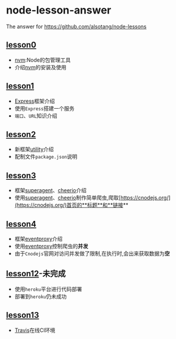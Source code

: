 # node-lesson-answer
The answer for https://github.com/alsotang/node-lessons

## [lesson0](https://github.com/alsotang/node-lessons/tree/master/lesson0)
- [nvm](https://github.com/creationix/nvm):Node的包管理工具
- 介绍[nvm](https://github.com/creationix/nvm)的安装及使用

## [lesson1](https://github.com/alsotang/node-lessons/tree/master/lesson1)
- [Express](http://expressjs.com/)框架介绍
- 使用`Express`搭建一个服务
- `端口`、`URL`知识介绍

## [lesson2](https://github.com/alsotang/node-lessons/tree/master/lesson2)
- 新框架[utility](https://github.com/node-modules/utility)介绍
- 配制文件`package.json`说明

## [lesson3](https://github.com/alsotang/node-lessons/tree/master/lesson3)
- 框架[superagent](http://visionmedia.github.io/superagent/)、[cheerio](https://github.com/cheeriojs/cheerio)介绍
- 使用[superagent](http://visionmedia.github.io/superagent/)、[cheerio](https://github.com/cheeriojs/cheerio)制作简单爬虫,爬取[https://cnodejs.org/](https://cnodejs.org/)首页的**标题**和**链接**

## [lesson4](https://github.com/alsotang/node-lessons/tree/master/lesson4)
- 框架[eventproxy](https://github.com/JacksonTian/eventproxy)介绍
- 使用[eventproxy](https://github.com/JacksonTian/eventproxy)控制爬虫的**并发**
- 由于`Cnodejs`官网对访问并发做了限制,在执行时,会出来获取数据为**空**

## [lesson12](https://github.com/alsotang/node-lessons/tree/master/lesson12)-未完成
- 使用`heroku`平台进行代码部署
- 部署到`heroku`仍未成功

## [lesson13](https://github.com/alsotang/node-lessons/tree/master/lesson13)
- [Travis](https://travis-ci.org/)在线CI环境


